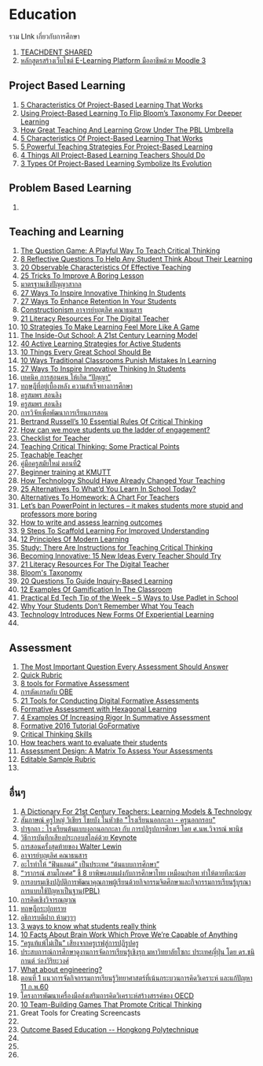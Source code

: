 # Education
รวม LInk เกี่ยวกับการศึกษา

<ol>
<li> <a href="https://www.youtube.com/channel/UCuTiR7WKiBN4IOGEFVnFTtA/videos">TEACHDENT SHARED</a></li>
<li> <a href="https://www.youtube.com/watch?v=-tnttkNzUVM">หลักสูตรสร้างเว็บไซต์ E-Learning Platform มืออาชีพด้วย Moodle 3</a></li>
</ol>

<h2>Project Based Learning</h2>

<ol>
<li> <a href="http://www.teachthought.com/critical-thinking/inquiry/5-characteristics-of-project-based-learning-that-works/">5 Characteristics Of Project-Based Learning That Works</a></li>
<li> <a href="http://www.teachthought.com/learning/project-based-learning/using-project-based-learning-flip-blooms-taxonomy-deeper-learning/?utm_content=buffere07e1&utm_medium=social&utm_source=facebook.com&utm_campaign=buffer">Using Project-Based Learning To Flip Bloom’s Taxonomy For Deeper Learning</a></li>
<li> <a href="http://www.teachthought.com/learning/project-based-learning/great-teaching-learning-grows-pbl-umbrella/?utm_content=buffer09a4c&utm_medium=social&utm_source=facebook.com&utm_campaign=buffer">How Great Teaching And Learning Grow Under The PBL Umbrella</a></li>
<li> <a href="http://www.teachthought.com/critical-thinking/inquiry/5-characteristics-of-project-based-learning-that-works/ "> 5 Characteristics Of Project-Based Learning That Works</a></li>
<li> <a href="http://www.teachthought.com/learning/project-based-learning/5-strategies-begin-project-planning/ ">5 Powerful Teaching Strategies For Project-Based Learning </a></li>
<li> <a href="http://www.teachthought.com/learning/project-based-learning/4-things-project-based-learning-teachers/ ">4 Things All Project-Based Learning Teachers Should Do </a></li>
<li> <a href="http://teachthought.com/learning/project-based-learning/5-types-of-project-based-learning-symbolize-its-evolution/?utm_content=buffer027c8&utm_medium=social&utm_source=facebook.com&utm_campaign=buffer ">3 Types Of Project-Based Learning Symbolize Its Evolution </a></li>
</ol>

<h2>Problem Based Learning</h2>
<ol>

<li> <a href=" "> </a></li>

</ol>

<h2>Teaching and Learning</h2>
<ol>
<li> <a href="http://www.teachthought.com/critical-thinking/question-game-playful-way-teach-critical-thinking/?utm_content=buffer5f2c5&utm_medium=social&utm_source=facebook.com&utm_campaign=buffer">The Question Game: A Playful Way To Teach Critical Thinking</a></li>
<li> <a href="http://www.teachthought.com/learning/use-twitter-exit-slip-teaching/?utm_content=buffer6d17f&utm_medium=social&utm_source=facebook.com&utm_campaign=buffer">8 Reflective Questions To Help Any Student Think About Their Learning</a></li>
<li> <a href="http://www.teachthought.com/pedagogy/20-observable-characteristics-of-effective-teaching/?utm_content=buffer75216&utm_medium=social&utm_source=facebook.com&utm_campaign=buffer">20 Observable Characteristics Of Effective Teaching</a></li>
<li> <a href="http://www.teachthought.com/pedagogy/instructional-strategies/25-tricks-to-improve-a-boring-lesson-for-improved-student-engagement/?utm_content=buffer28407&utm_medium=social&utm_source=facebook.com&utm_campaign=buffer">25 Tricks To Improve A Boring Lesson</a></li>
<li> <a href="http://creativeandcriticalthinkingthai.blogspot.com/2013/09/blog-post_2233.html">มาตรฐานเชิงปัญญาสากล</a></li>
<li> <a href="http://www.teachthought.com/pedagogy/27-ways-inspire-innovative-thinking-students/">27 Ways To Inspire Innovative Thinking In Students</a></li>
<li> <a href="http://www.teachthought.com/pedagogy/27-ways-to-enhance-retention-in-your-students/">27 Ways To Enhance Retention In Your Students</a></li>
<li> <a href="https://nairienroo.wordpress.com/2015/08/23/constructionism/">Constructionism อาจารย์บุญเลิศ คณาธนสาร</a></li>
<li> <a href="http://www.teachthought.com/pedagogy/literacy/21-literacy-resources-for-the-digital-teacher/">21 Literacy Resources For The Digital Teacher</a></li>
<li> <a href="http://www.teachthought.com/pedagogy/30225/">10 Strategies To Make Learning Feel More Like A Game</a></li>
<li> <a href="http://www.teachthought.com/the-future-of-learning/inside-out-school-21st-century-learning-model/ ">The Inside-Out School: A 21st Century Learning Model </a></li>
<li> <a href="http://teaching.monster.com/benefits/articles/8414-40-active-learning-strategies-for-active-students- ">40 Active Learning Strategies for Active Students </a></li>
<li> <a href="http://www.teachthought.com/the-future-of-learning/10-things-every-great-school-should-be/ ">10 Things Every Great School Should Be </a></li>
<li> <a href="http://www.teachthought.com/pedagogy/10-ways-traditional-classrooms-punish-mistakes-in-learning/ ">10 Ways Traditional Classrooms Punish Mistakes In Learning</a></li>
<li> <a href="http://teachthought.com/pedagogy/27-ways-inspire-innovative-thinking-students/ ">27 Ways To Inspire Innovative Thinking In Students </a></li>
<li> <a href="https://www.facebook.com/sutat.eaka/posts/1144672245580932 ">เทคนิค การสอนคน ให้เกิด “ปัญญา” </a></li>
<li> <a href="https://www.facebook.com/sutat.eaka/posts/1136975059683984 ">ทฤษฎีที่อยู่เบื้องหลัง ความสำเร็จทางการศึกษา  </a></li>
<li> <a href="https://www.youtube.com/watch?v=EWIfEnEpuBQ ">ครูสมพร สอนลิง </a></li>
<li> <a href="https://www.youtube.com/watch?v=QJtB9dUJu6U ">ครูสมพร สอนลิง  </a></li>
<li> <a href="https://www.youtube.com/watch?v=yQNW03dqGEQ ">การวิจัยเพื่อพัฒนาการเรียนการสอน </a></li>
<li> <a href="http://www.teachthought.com/critical-thinking/bertrand-russells-10-rules-of-critical-thinking/ ">Bertrand Russell’s 10 Essential Rules Of Critical Thinking </a></li>
<li> <a href="https://www.facebook.com/MindShift.KQED/photos/a.285520908150502.58308.143782868990974/1089170737785511/?type=3&theater ">How can we move students up the ladder of engagement? </a></li>
<li> <a href="https://www.facebook.com/MindShift.KQED/photos/a.285520908150502.58308.143782868990974/1095041407198444/?type=3&theater ">Checklist for Teacher </a></li>
<li> <a href="https://www.facultyfocus.com/articles/effective-teaching-strategies/teaching-critical-thinking-practical-points/ ">Teaching Critical Thinking: Some Practical Points </a></li>
<li> <a href="https://www.facebook.com/khthana/posts/10203451514982222:0 ">Teachable Teacher </a></li>
<li> <a href="https://www.facebook.com/thanunchai.tpk/posts/1385764728102301 ">คู่มือครูสมัยใหม่ ตอนที่2 </a></li>
<li> <a href="https://www.facebook.com/celtkmutt/videos/1163523297060182/ ">Beginner training at KMUTT </a></li>
<li> <a href="http://www.teachthought.com/pedagogy/how-technology-has-changed-education/ ">How Technology Should Have Already Changed Your Teaching </a></li>
<li> <a href="http://www.teachthought.com/pedagogy/25-alternatives-whatd-learn-school-today/"> 25 Alternatives To What’d You Learn In School Today? </a></li>
<li> <a href="http://www.teachthought.com/pedagogy/alternatives-to-homework-a-chart-for-teachers/ ">Alternatives To Homework: A Chart For Teachers </a></li>
<li> <a href="http://theconversation.com/lets-ban-powerpoint-in-lectures-it-makes-students-more-stupid-and-professors-more-boring-36183 ">Let’s ban PowerPoint in lectures – it makes students more stupid and professors more boring  </a></li>
<li> <a href="https://www.facebook.com/celtkmutt/videos/1172917282787450/ ">How to write and assess learning outcomes </a></li>
<li> <a href="http://www.teachthought.com/pedagogy/instructional-strategies/9-steps-scaffold-learning-improved-understanding/ ">9 Steps To Scaffold Learning For Improved Understanding </a></li>
<li> <a href="http://www.teachthought.com/the-future-of-learning/12-principles-of-modern-learning/ ">12 Principles Of Modern Learning </a></li>
<li> <a href="http://bigthink.com/ideafeed/can-you-be-taught-how-to-think-better ">Study: There Are Instructions for Teaching Critical Thinking </a></li>
<li> <a href="http://www.teachthought.com/the-future-of-learning/trends-shifts/becoming-innovative-15-new-ideas-every-teacher-should-try/ ">Becoming Innovative: 15 New Ideas Every Teacher Should Try </a></li>
<li> <a href="http://www.teachthought.com/pedagogy/literacy/21-literacy-resources-for-the-digital-teacher/ "> 21 Literacy Resources For The Digital Teacher</a></li>
<li> <a href="https://www.youtube.com/watch?v=4Fy5MUzdWMg ">Bloom's Taxonomy  </a></li>
<li> <a href="http://www.teachthought.com/critical-thinking/inquiry/20-questions-guide-inquiry-based-learning/ ">20 Questions To Guide Inquiry-Based Learning</a></li>
<li> <a href="http://teachthought.com/the-future-of-learning/trends-shifts/12-examples-of-gamification-in-the-classroom/ ">12 Examples Of Gamification In The Classroom</a></li>
<li> <a href="http://practicaledtech.com/2017/05/14/practical-ed-tech-tip-of-the-week-5-ways-to-use-padlet-in-school/ ">Practical Ed Tech Tip of the Week – 5 Ways to Use Padlet in School</a></li>
<li> <a href="http://www.teachthought.com/learning/learning-in-a-place/?utm_content=buffer619de&utm_medium=social&utm_source=facebook.com&utm_campaign=buffer ">Why Your Students Don’t Remember What You Teach</a></li>
<li> <a href="http://www.teachthought.com/pedagogy/technology-introduces-new-forms-of-experiential-learning/ ">Technology Introduces New Forms Of Experiential Learning</a></li>
<li> <a href=" "></a></li>
</ol>

<h2>Assessment</h2>

<ol>
<li> <a href="http://www.teachthought.com/pedagogy/assessment/the-most-important-question-every-assessment-should-answer/?utm_content=buffer8c3f1&utm_medium=social&utm_source=facebook.com&utm_campaign=buffer">The Most Important Question Every Assessment Should Answer</a></li>
<li> <a href="http://www.quickrubric.com/">Quick Rubric</a></li>
<li> <a href="http://www.educatorstechnology.com/2016/08/the-best-8-web-tools-for-doing.html "> 8 tools for Formative  Assessment</a></li>
<li> <a href="https://www.facebook.com/kmuttxclassroom/posts/1230673347024496 ">การตัดเกรดกับ OBE </a></li>
<li> <a href="http://www.freetech4teachers.com/2017/02/21-tools-for-conducting-digital.html#.WS-HRMakLIU ">21 Tools for Conducting Digital Formative Assessments  </a></li>
<li> <a href="https://engagetheirminds.com/2017/02/01/formative-assessment-with-hexagonal-learning/ ">Formative Assessment with Hexagonal Learning </a></li>
<li> <a href="http://www.teachthought.com/pedagogy/assessment/increasing-rigor-in-summative-assessment-4-examples/ "> 4 Examples Of Increasing Rigor In Summative Assessment </a></li>
<li> <a href="https://www.youtube.com/watch?v=uFiQhikysqw ">Formative 2016 Tutorial GoFormative </a></li>
<li> <a href="https://www.flickr.com/photos/vblibrary/4576825411/ ">Critical Thinking Skills</a></li>
<li> <a href="https://www.washingtonpost.com/news/answer-sheet/wp/2015/04/23/how-teachers-want-to-evaluate-their-students/?utm_term=.7c79eea5221e ">How teachers want to evaluate their students</a></li>
<li> <a href="http://www.teachthought.com/pedagogy/assessment/assessment-design-matrix-assess-assessments/ ">Assessment Design: A Matrix To Assess Your Assessments</a></li>
<li> <a href="https://www.edutopia.org/resource/editable-sample-rubric-download ">Editable Sample Rubric</a></li>
<li> <a href=" "></a></li>

</ol>

<h2>อื่นๆ </h2>
<ol>
<li> <a href="http://www.teachthought.com/learning/learning-models-learning-theories-index/">A Dictionary For 21st Century Teachers: Learning Models & Technology</a></li>
<li> <a href="https://www.facebook.com/lamplaimatpattanaschool/videos/10154068618015399/ ">สัมภาษณ์ ครูใหญ่ วิเชียร ไชยบัง
ในหัวข้อ "โรงเรียนนอกกะลา - ครูนอกกรอบ" </a></li>
<li> <a href="https://www.facebook.com/lamplaimatpattanaschool/videos/10153810487135399/ ">ปาฐกถา : โรงเรียนต้นแบบงอกนอกกะลา กับ การปฏิรูปการศึกษา โดย ศ.นพ.วิจารณ์ พานิช </a></li>
<li> <a href="https://presentationben.com/2016/04/01/%e0%b8%a7%e0%b8%b4%e0%b8%98%e0%b8%b5%e0%b8%81%e0%b8%b2%e0%b8%a3%e0%b8%9a%e0%b8%b1%e0%b8%99%e0%b8%97%e0%b8%b6%e0%b8%81%e0%b9%80%e0%b8%aa%e0%b8%b5%e0%b8%a2%e0%b8%87%e0%b8%9b%e0%b8%a3%e0%b8%b0%e0%b8%81/ ">วิธีการบันทึกเสียงประกอบสไลด์ด้วย Keynote </a></li>
<li> <a href="https://www.youtube.com/watch?v=atNq0bKJohs ">การสอนครั้งสุดท้ายของ Walter Lewin </a></li>
<li> <a href="https://nairienroo.wordpress.com/ ">อาจารย์บุญเลิศ คณาธนสาร </a></li>
<li> <a href="https://www.facebook.com/curadio/videos/1494693993891376/ ">อะไรทำให้ “ฟินแลนด์” เป็นประเทศ “ต้นแบบการศึกษา” </a></li>
<li> <a href="http://thaipublica.org/2015/09/varakorn-14-9-2558/ ">“วรากรณ์ สามโกเศศ” ชี้ 8 ยาพิษแอบแฝงกับการศึกษาไทย เหมือนปรอท ทำให้ตายทีละน้อย </a></li>
<li> <a href="https://www.youtube.com/watch?v=qej_Fd4JzIY ">การอบรมเชิงปฏิบัติการพัฒนาคุณภาพผู้เรียนด้วยกิจกรรมจิตศึกษาและกิจกรรมการเรียนรู้บูรณาการแบบใช้ปัญหาเป็นฐาน(PBL) </a></li>
<li> <a href="https://www.facebook.com/notes/thecoachinth/%E0%B8%81%E0%B8%B2%E0%B8%A3%E0%B8%84%E0%B8%B4%E0%B8%94%E0%B9%80%E0%B8%8A%E0%B8%B4%E0%B8%87%E0%B8%A7%E0%B8%B4%E0%B8%88%E0%B8%B2%E0%B8%A3%E0%B8%93%E0%B8%8D%E0%B8%B2%E0%B8%93-critical-thinking/1176649122396150/ ">การคิดเชิงวิจารณญาณ </a></li>
<li> <a href="https://www.facebook.com/SucceedLife/videos/1410248242327610/ ">ทฤษฎีกระปุกทราย </a></li>
<li> <a href="https://www.facebook.com/kmuttxclassroom/posts/1231825503575947 "> อธิการบดีฝาก ห้ามๆๆๆ</a></li>
<li> <a href="https://www.youtube.com/watch?v=sSFSSowyEQs ">3 ways to know what students really think </a></li>
<li> <a href="https://brightside.me/wonder-curiosities/10-facts-about-brain-work-which-prove-were-capable-of-anything-311910/ "> 10 Facts About Brain Work Which Prove We’re Capable of Anything</a></li>
<li> <a href="http://www.trueplookpanya.com/new/cms_detail/teacher/26274 "> “ครูแท้แพ้ไม่เป็น” เสียงจากครูเรฟสู่การปฏิรูปครู</a></li>
<li> <a href="https://www.youtube.com/watch?v=g4BgU0z0VYY ">ประสบการณ์การศึกษาดูงานการจัดการเรียนรู้เชิงรุก มหาวิทยาลัยโซกะ ประเทศญี่ปุ่น โดย ดร.ชนิกานต์ ว่องวิริยะวงศ์ </a></li>
<li> <a href="https://www.facebook.com/kmuttxclassroom/posts/1324543330970830 ">What about engineering?</a></li>
<li> <a href="https://www.youtube.com/watch?v=Pzz_q4pQeTM ">ตอนที่ 1 แนวการจัดกิจกรรมการเรียนรู้วิทยาศาสตร์ที่เน้นกระบวนการคิดวิเคราะห์ และแก้ปัญหา 11 ก.พ.60</a></li>
<li> <a href="https://www.youtube.com/watch?v=hAr_ZOv6JMM ">โครงการพัฒนาเครื่องมือส่งเสริมการคิดวิเคราะห์สร้างสรรค์ของ OECD </a></li>
<li> <a href="https://www.teacherspayteachers.com/Product/10-Team-Building-Games-That-Promote-Critical-Thinking-3072418 ">10 Team-Building Games That Promote Critical Thinking</a></li>
<li> <a href="http://www.freetech4teachers.com/2016/05/great-tools-for-creating-screencasts.html#.WWdlp-lLeUl "></a>Great Tools for Creating Screencasts</li>
<li> <a href=" "></a></li>
<li> <a href="http://www.polyu.edu.hk/obe/10_1_Resources.php ">Outcome Based Education -- Hongkong Polytechnique</a></li>
<li> <a href=" "></a></li>
<li> <a href=" "></a></li>
<li> <a href=" "></a></li>
